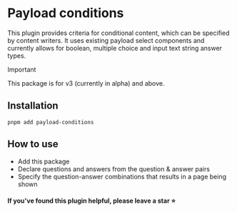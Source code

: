 # Payload conditions

This plugin provides criteria for conditional content, which can be specified by content writers. It uses existing payload select components and currently allows for boolean, multiple choice and input text string answer types.

> [!IMPORTANT]
> This package is for v3 (currently in alpha) and above.

## Installation
```shell
pnpm add payload-conditions
```

## How to use
- Add this package
- Declare questions and answers from the question &amp; answer pairs
- Specify the question-answer combinations that results in a page being shown

#### If you've found this plugin helpful, please leave a star ⭐️
